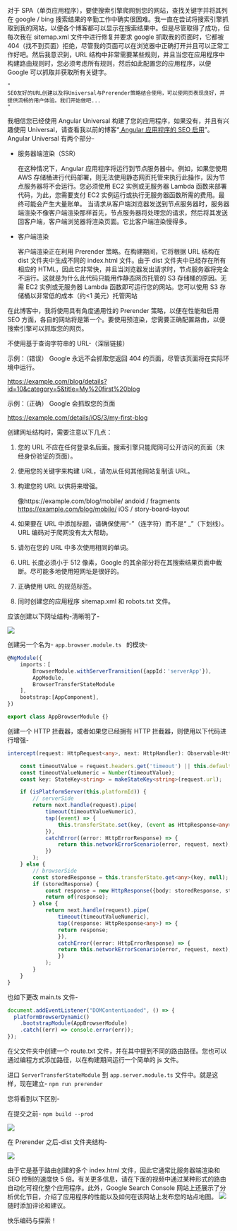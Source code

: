 对于 SPA（单页应用程序），要使搜索引擎爬网到您的网站，查找关键字并将其列在 google / bing 搜索结果的辛勤工作中确实很困难。我一直在尝试将搜索引擎抓取到我的网站，以便各个博客都可以显示在搜索结果中。但是尽管取得了成功，但每次我在 sitemap.xml 文件中进行修复并要求 google 抓取我的页面时，它都被 404（找不到页面）拒绝，尽管我的页面可以在浏览器中正确打开并且可以正常工作好吧。然后我意识到，URL 结构中非常需要某些规则，并且当您在应用程序中构建路由规则时，您必须考虑所有规则，然后如此配置您的应用程序，以便 Google 可以抓取并获取所有关键字。

``` 
"
SEO友好的URL创建以及将Universal与Prerender策略结合使用，可以使网页表现良好，并提供流畅的用户体验。我们开始做吧...
"
```

我相信您已经使用 Angular Universal 构建了您的应用程序，如果没有，并且有兴趣使用 Universal，请查看我以前的博客“[ Angular 应用程序的 SEO 启用](https://lazypandatech.com/blog/Angular/2/SEO-Enablement-to-an-Angular-application)”。Angular Universal 有两个部分-

* 服务器端渲染（SSR）

  在这种情况下，Angular 应用程序将运行到节点服务器中。例如，如果您使用 AWS 存储桶进行代码部署，则无法使用静态网页托管来执行此操作，因为节点服务器将不会运行。您必须使用 EC2 实例或无服务器 Lambda 函数来部署代码，为此，您需要支付 EC2 实例运行或执行无服务器函数所需的费用。最终可能会产生大量账单。
  当请求从客户端浏览器发送到节点服务器时，服务器端渲染不像客户端渲染那样首先，节点服务器将处理您的请求，然后将其发送回客户端，客户端浏览器将渲染页面。它比客户端渲染慢得多。

* 客户端渲染

  客户端渲染正在利用 Prerender 策略。在构建期间，它将根据 URL 结构在 dist 文件夹中生成不同的 index.html 文件。由于 dist 文件夹中已经存在所有相应的 HTML，因此它非常快，并且当浏览器发出请求时，节点服务器将完全不运行。这就是为什么此代码只能用作静态网页托管的 S3 存储桶的原因。无需 EC2 实例或无服务器 Lambda 函数即可运行您的网站。您可以使用 S3 存储桶以非常低的成本（约<1 美元）托管网站

在此博客中，我将使用具有角度通用性的 Prerender 策略，以便在性能和启用 SEO 方面，各自的网站将是第一个。要使用预渲染，您需要正确配置路由，以便搜索引擎可以抓取您的网页。

不使用基于查询字符串的 URL-（深层链接）

示例：（错误） Google 永远不会抓取您返回 404 的页面，尽管该页面将在实际环境中运行。

https://example.com/blog/details?id=10&category=5&title=My%20first%20blog

示例：（正确） Google 会抓取您的页面

https://example.com/details/iOS/3/my-first-blog

创建网址结构时，需要注意以下几点：

1. 您的 URL 不应在任何登录名后面。搜索引擎只能爬网可公开访问的页面（未经身份验证的页面）。
2. 使用您的关键字来构建 URL，请勿从任何其他网站复制该 URL。
3. 构建您的 URL 以供将来增强。

   像https://example.com/blog/mobile/ andoid / fragments
   https://example.com/blog/mobile/ iOS / story-board-layout

4. 如果要在 URL 中添加标题，请确保使用“-”（连字符）而不是“ \_”（下划线）。URL 编码对于爬网没有太大帮助。
5. 请勿在您的 URL 中多次使用相同的单词。
6. URL 长度必须小于 512 像素，Google 的其余部分将在其搜索结果页面中截断。尽可能多地使用短网址是很好的。
7. 正确使用 URL 的规范标签。
8. 同时创建您的应用程序 sitemap.xml 和 robots.txt 文件。

应该创建以下网址结构-清晰明了-

![](https://lazypanda-blog-images.s3.ap-south-1.amazonaws.com/1586867823546.jpg)

创建另一个名为- `app.browser.module.ts ` 的模块-

``` typescript
@NgModule({
    imports：[
        BrowserModule.withServerTransition({appId：'serverApp'}),
        AppModule,
        BrowserTransferStateModule
    ],
    bootstrap:[AppComponent],
})

export class AppBrowserModule {}
```

创建一个 HTTP 拦截器，或者如果您已经拥有 HTTP 拦截器，则使用以下代码进行增强-

``` typescript
intercept(request: HttpRequest<any>, next: HttpHandler): Observable<HttpEvent<any>> {

    const timeoutValue = request.headers.get('timeout') || this.defaultTimeout;
    const timeoutValueNumeric = Number(timeoutValue);
    const key: StateKey<string> = makeStateKey<string>(request.url);

    if (isPlatformServer(this.platformId)) {
        // serverSide
        return next.handle(request).pipe(
            timeout(timeoutValueNumeric),
            tap((event) => {
                this.transferState.set(key, (event as HttpResponse<any>).body);
            }),
            catchError((error: HttpErrorResponse) => {
                return this.networkErrorScenario(error, request, next);
            })
        );
    } else {
        // browserSide
        const storedResponse = this.transferState.get<any>(key, null);
        if (storedResponse) {
            const response = new HttpResponse({body: storedResponse, status: 200});
            return of(response);
        } else {
            return next.handle(request).pipe(
                timeout(timeoutValueNumeric),
                tap((response: HttpResponse<any>) => {
                return response;
                }),
                catchError((error: HttpErrorResponse) => {
                return this.networkErrorScenario(error, request, next);
                })
            );
        }
    }
}
```

也如下更改 main.ts 文件-

``` typescript
document.addEventListener("DOMContentLoaded", () => {
  platformBrowserDynamic()
    .bootstrapModule(AppBrowserModule)
    .catch((err) => console.error(err));
});
```

在父文件夹中创建一个 route.txt 文件，并在其中提到不同的路由路径。您也可以通过编程方式添加路径，以在构建期间运行一个简单的 js 文件。

进口 `ServerTransferStateModule` 到 `app.server.module.ts` 文件中。就是这样，现在建立- `npm run prerender`

您将看到以下区别-

在提交之前- `npm build --prod`

![](https://lazypanda-blog-images.s3.ap-south-1.amazonaws.com/1586870746405.jpg)

在 Prerender 之后-dist 文件夹结构-

![](https://lazypanda-blog-images.s3.ap-south-1.amazonaws.com/1586870935710.jpg)

由于它是基于路由创建的多个 index.html 文件，因此它通常比服务器端渲染和 SEO 控制的速度快 5 倍。有关更多信息，请在下面的视频中通过某种形式的路由自动化可视化整个应用程序。此外，Google Search Console 网站上还展示了分析优化节目，介绍了应用程序的性能以及如何在该网站上发布您的站点地图。
![](https://youtu.be/eY7nzjYLZTM)
随时添加评论和建议。

快乐编码与探索！
